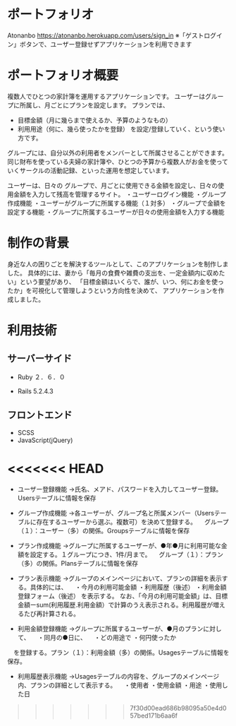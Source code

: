 # ポートフォリオ
Atonanbo
https://atonanbo.herokuapp.com/users/sign_in
※「ゲストログイン」ボタンで、ユーザー登録せずアプリケーションを利用できます


# ポートフォリオ概要

複数人でひとつの家計簿を運用するアプリケーションです。
ユーザーはグループに所属し、月ごとにプランを設定します。
プランでは、
- 目標金額（月に幾らまで使えるか、予算のようなもの）
- 利用用途（何に、幾ら使ったかを登録）
を設定/登録していく、という使い方です。

グループには、自分以外の利用者をメンバーとして所属させることができます。
同じ財布を使っている夫婦の家計簿や、ひとつの予算から複数人がお金を使っていくサークルの活動記録、といった運用を想定しています。

ユーザーは、日々の
グループで、月ごとに使用できる金額を設定し、日々の使用金額を入力して残高を管理するサイト。
・ユーザーログイン機能
・グループ作成機能
・ユーザーがグループに所属する機能（１対多）
・グループで金額を設定する機能
・グループに所属するユーザーが日々の使用金額を入力する機能

# 制作の背景
身近な人の困りごとを解決するツールとして、このアプリケーションを制作しました。
具体的には、妻から「毎月の食費や雑費の支出を、一定金額内に収めたい」という要望があり、
「目標金額はいくらで、誰が、いつ、何にお金を使ったか」を可視化して管理しようという方向性を決めて、
アプリケーションを作成しました。

# 利用技術
## サーバーサイド
* Ruby ２．６．０

* Rails 5.2.4.3

## フロントエンド
* SCSS
* JavaScript(jQuery)


<<<<<<< HEAD
=======
* ユーザー登録機能
→氏名、メアド、パスワードを入力してユーザー登録。Usersテーブルに情報を保存

* グループ作成機能
→各ユーザーが、グループ名と所属メンバー（Usersテーブルに存在するユーザーから選ぶ。複数可）を決めて登録する。
　グループ（１）：ユーザー（多）の関係。Groupsテーブルに情報を保存

* プラン作成機能
→グループに所属するユーザーが、●年●月に利用可能な金額を設定する。１グループにつき、1件/月まで。
　グループ（１）：プラン（多）の関係。Plansテーブルに情報を保存
 
* プラン表示機能
→グループのメインページにおいて、プランの詳細を表示する。具体的には、
　・今月の利用可能金額
 ・利用履歴（後述）
 ・利用金額登録フォーム（後述）
 を表示する。
 なお、「今月の利用可能金額」は、目標金額ーsum(利用履歴.利用金額）で計算のうえ表示される。利用履歴が増えるたび再計算される。

* 利用金額登録機能
→グループに所属するユーザーが、●月のプランに対して、
　・同月の●日に、
　・どの用途で
  ・何円使ったか

　を登録する。プラン（１）：利用金額（多）の関係。Usagesテーブルに情報を保存。
 
 
* 利用履歴表示機能
→Usagesテーブルの内容を、グループのメインページ内、プランの詳細として表示する。
　・使用者
 ・使用金額
 ・用途
 ・使用した日
>>>>>>> 7f30d00ead686b98095a50e4d057bed171b6aa6f

